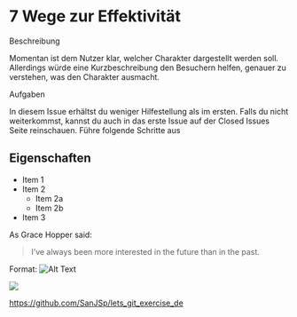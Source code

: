 # 7 Wege zur Effektivität

Beschreibung

Momentan ist dem Nutzer klar, welcher Charakter dargestellt werden soll. Allerdings würde eine Kurzbeschreibung den Besuchern helfen, genauer zu verstehen, was den Charakter ausmacht.

Aufgaben

In diesem Issue erhältst du weniger Hilfestellung als im ersten. Falls du nicht weiterkommst, kannst du auch in das erste Issue auf der Closed Issues Seite reinschauen. Führe folgende Schritte aus

## Eigenschaften
* Item 1
* Item 2
  * Item 2a 
  * Item 2b
* Item 3

As Grace Hopper said:
> I’ve always been more interested 
> in the future than in the past.

Format: ![Alt Text](https://images.pexels.com/photos/2585916/pexels-photo-2585916.jpeg?auto=compress&cs=tinysrgb&dpr=3&h=750&w=1260)

<img src="https://images.pexels.com/photos/2585916/pexels-photo-2585916.jpeg?auto=compress&cs=tinysrgb&dpr=3&h=750&w=1260"/>

https://github.com/SanJSp/lets_git_exercise_de

